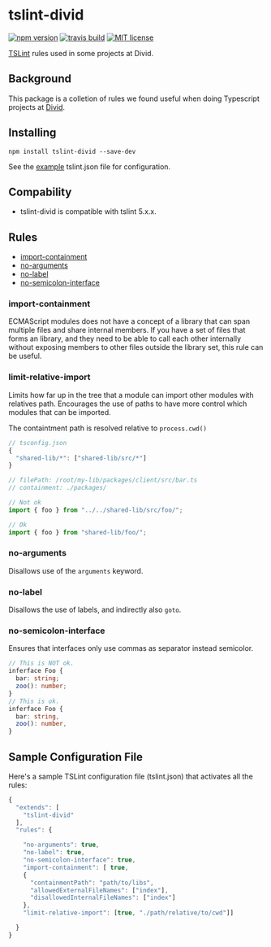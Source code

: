 # tslint-divid

[![npm version][version-image]][version-url]
[![travis build][travis-image]][travis-url]
[![MIT license][license-image]][license-url]

[TSLint](https://palantir.github.io/tslint/) rules used in some projects at Divid.

## Background

This package is a colletion of rules we found useful when doing Typescript projects at [Divid](http://www.divid.se).

## Installing

`npm install tslint-divid --save-dev`

See the [example](#sample-configuration-file) tslint.json file for configuration.

## Compability

* tslint-divid is compatible with tslint 5.x.x.

## Rules

* [import-containment](#import-containment)
* [no-arguments](#no-arguments)
* [no-label](#no-label)
* [no-semicolon-interface](#no-semicolon-interface)

### import-containment

ECMAScript modules does not have a concept of a library that can span multiple files and share internal members. If you have a set of files that forms an library, and they need to be able to call each other internally without exposing members to other files outside the library set, this rule can be useful.

### limit-relative-import

Limits how far up in the tree that a module can import other modules with relatives path. Encourages the use of paths to have more control which modules that can be imported.

The containtment path is resolved relative to `process.cwd()`

```js
// tsconfig.json
{
  "shared-lib/*": ["shared-lib/src/*"]
}
```

```typescript
// filePath: /root/my-lib/packages/client/src/bar.ts
// containment: ./packages/

// Not ok
import { foo } from "../../shared-lib/src/foo/";

// Ok
import { foo } from "shared-lib/foo/";
```

### no-arguments

Disallows use of the `arguments` keyword.

### no-label

Disallows the use of labels, and indirectly also `goto`.

### no-semicolon-interface

Ensures that interfaces only use commas as separator instead semicolor.

```typescript
// This is NOT ok.
inferface Foo {
  bar: string;
  zoo(): number;
}
// This is ok.
inferface Foo {
  bar: string,
  zoo(): number,
}
```

## Sample Configuration File

Here's a sample TSLint configuration file (tslint.json) that activates all the rules:

```typescript
{
  "extends": [
    "tslint-divid"
  ],
  "rules": {

    "no-arguments": true,
    "no-label": true,
    "no-semicolon-interface": true,
    "import-containment": [ true,
    {
      "containmentPath": "path/to/libs",
      "allowedExternalFileNames": ["index"],
      "disallowedInternalFileNames": ["index"]
    },
    "limit-relative-import": [true, "./path/relative/to/cwd"]]

  }
}
```

[version-image]: https://img.shields.io/npm/v/tslint-divid.svg?style=flat
[version-url]: https://www.npmjs.com/package/tslint-divid
[travis-image]: https://travis-ci.org/jonaskello/tslint-divid.svg?branch=master&style=flat
[travis-url]: https://travis-ci.org/jonaskello/tslint-divid
[license-image]: https://img.shields.io/github/license/jonaskello/tslint-divid.svg?style=flat
[license-url]: https://opensource.org/licenses/MIT
